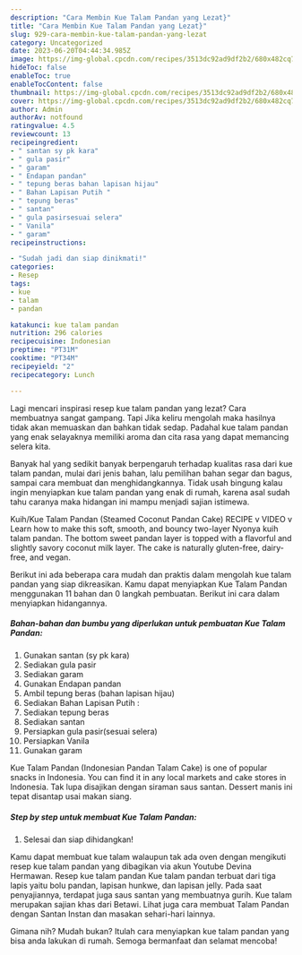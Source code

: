 ```yaml
---
description: "Cara Membin Kue Talam Pandan yang Lezat}"
title: "Cara Membin Kue Talam Pandan yang Lezat}"
slug: 929-cara-membin-kue-talam-pandan-yang-lezat
category: Uncategorized
date: 2023-06-20T04:44:34.985Z
image: https://img-global.cpcdn.com/recipes/3513dc92ad9df2b2/680x482cq70/kue-talam-pandan-foto-resep-utama.jpg
hideToc: false
enableToc: true
enableTocContent: false
thumbnail: https://img-global.cpcdn.com/recipes/3513dc92ad9df2b2/680x482cq70/kue-talam-pandan-foto-resep-utama.jpg
cover: https://img-global.cpcdn.com/recipes/3513dc92ad9df2b2/680x482cq70/kue-talam-pandan-foto-resep-utama.jpg
author: Admin
authorAv: notfound
ratingvalue: 4.5
reviewcount: 13
recipeingredient:
- " santan sy pk kara"
- " gula pasir"
- " garam"
- " Endapan pandan"
- " tepung beras bahan lapisan hijau"
- " Bahan Lapisan Putih "
- " tepung beras"
- " santan"
- " gula pasirsesuai selera"
- " Vanila"
- " garam"
recipeinstructions:

- "Sudah jadi dan siap dinikmati!"
categories:
- Resep
tags:
- kue
- talam
- pandan

katakunci: kue talam pandan 
nutrition: 296 calories
recipecuisine: Indonesian
preptime: "PT31M"
cooktime: "PT34M"
recipeyield: "2"
recipecategory: Lunch

---
```



Lagi mencari inspirasi resep kue talam pandan yang lezat? Cara membuatnya sangat gampang. Tapi Jika keliru mengolah maka hasilnya tidak akan memuaskan dan bahkan tidak sedap. Padahal kue talam pandan yang enak selayaknya memiliki aroma dan cita rasa yang dapat memancing selera kita.


Banyak hal yang sedikit banyak berpengaruh terhadap kualitas rasa dari kue talam pandan, mulai dari jenis bahan, lalu pemilihan bahan segar dan bagus, sampai cara membuat dan menghidangkannya. Tidak usah bingung kalau ingin menyiapkan kue talam pandan yang enak di rumah, karena asal sudah tahu caranya maka hidangan ini mampu menjadi sajian istimewa.

Kuih/Kue Talam Pandan (Steamed Coconut Pandan Cake) RECIPE v VIDEO v Learn how to make this soft, smooth, and bouncy two-layer Nyonya kuih talam pandan. The bottom sweet pandan layer is topped with a flavorful and slightly savory coconut milk layer. The cake is naturally gluten-free, dairy-free, and vegan.


Berikut ini ada beberapa cara mudah dan praktis dalam mengolah kue talam pandan yang siap dikreasikan. Kamu dapat menyiapkan Kue Talam Pandan menggunakan 11 bahan dan 0 langkah pembuatan. Berikut ini cara dalam menyiapkan hidangannya.

<!--inarticleads1-->

##### Bahan-bahan dan bumbu yang diperlukan untuk pembuatan Kue Talam Pandan:

1. Gunakan  santan (sy pk kara)
1. Sediakan  gula pasir
1. Sediakan  garam
1. Gunakan  Endapan pandan
1. Ambil  tepung beras (bahan lapisan hijau)
1. Sediakan  Bahan Lapisan Putih :
1. Sediakan  tepung beras
1. Sediakan  santan
1. Persiapkan  gula pasir(sesuai selera)
1. Persiapkan  Vanila
1. Gunakan  garam


Kue Talam Pandan (Indonesian Pandan Talam Cake) is one of popular snacks in Indonesia. You can find it in any local markets and cake stores in Indonesia. Tak lupa disajikan dengan siraman saus santan. Dessert manis ini tepat disantap usai makan siang. 

<!--inarticleads2-->

##### Step by step untuk membuat Kue Talam Pandan:


1. Selesai dan siap dihidangkan!

Kamu dapat membuat kue talam walaupun tak ada oven dengan mengikuti resep kue talam pandan yang dibagikan via akun Youtube Devina Hermawan. Resep kue talam pandan Kue talam pandan terbuat dari tiga lapis yaitu bolu pandan, lapisan hunkwe, dan lapisan jelly. Pada saat penyajiannya, terdapat juga saus santan yang membuatnya gurih. Kue talam merupakan sajian khas dari Betawi. Lihat juga cara membuat Talam Pandan dengan Santan Instan dan masakan sehari-hari lainnya. 

Gimana nih? Mudah bukan? Itulah cara menyiapkan kue talam pandan yang bisa anda lakukan di rumah. Semoga bermanfaat dan selamat mencoba!
